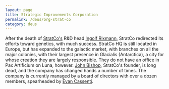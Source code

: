 ```yaml
---
layout: page
title: Strategic Improvements Corporation
permalink: /deus/org-strat-co
category: deus
---
```

After the death of [StratCo's](http://restlesswarrior.com/pax/groups/stratco.html) R&amp;D head [Ingolf Rixmann](http://restlesswarrior.com/pax/npcs/rixmann.html), StratCo redirected its efforts toward genetics, with much success. StratCo HQ is still located in Europe, but has expanded to the galactic market, with branches on all the major colonies, with their largest presence in Glacialis (Antarctica), a city for whose creation they are largely responsible. They do not have an office in Pax Artificium on Luna, however. [John Bishop](http://restlesswarrior.com/pax/npcs/bishop.html), StratCo's founder, is long dead, and the company has changed hands a number of times. The company is currently managed by a board of directors with over a dozen members, spearheaded by [Evan Cassenti](npc-evan).
